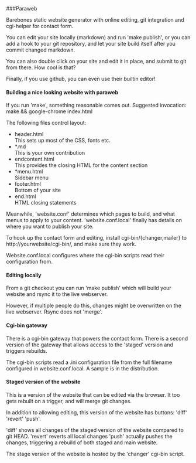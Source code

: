 ###Paraweb

Barebones static website generator with online editing, git integration and cgi-helper for contact form.

You can edit your site locally (markdown) and run 'make publish', or you can
add a hook to your git repository, and let your site build itself after you 
commit changed markdown.

You can also double click on your site and edit it in place, and submit to git
from there. How cool is that?

Finally, if you use github, you can even use their builtin editor!

#### Building a nice looking website with paraweb

If you run 'make', something reasonable comes out. Suggested invocation: make && google-chrome index.html

The following files control layout:

 + header.html  
   This sets up most of the CSS, fonts etc.
 + *.md  
   This is your own contribution
 + endcontent.html  
   This provides the closing HTML for the content section
 + *menu.html  
   Sidebar menu
 + footer.html  
   Bottom of your site 
 + end.html  
   HTML closing statements

Meanwhile, 'website.conf' determines which pages to build, and what menus to apply to your content.
'website.conf.local' finally has details on where you want to publish your site.

To hook up the contact form and editing, install cgi-bin/{changer,mailer} to http://yourwebsite/cgi-bin/, and
make sure they work. 

Website.conf.local configures where the cgi-bin scripts read their configuration from.

#### Editing locally
From a git checkout you can run 'make publish' which will build your website and rsync it to the live webserver.

However, if multiple people do this, changes might be overwritten on the live webserver. Rsync does not 'merge'.

#### Cgi-bin gateway
There is a cgi-bin gateway that powers the contact form. 
There is a second version of the gateway that allows access to the 'staged' version and triggers rebuilds.

The cgi-bin scripts read a .ini configuration file from the full filename configured
in website.conf.local. A sample is in the distribution.

#### Staged version of the website
This is a version of the website that can be edited via the browser. It too gets rebuilt on a trigger, and will
merge git changes.

In addition to allowing editing, this version of the website has buttons:
'diff' 'revert' 'push'.

'diff' shows all changes of the staged version of the website compared to git HEAD. 
'revert' reverts all local changes
'push' actually pushes the changes, triggering a rebuild of both staged and main website.

The stage version of the website is hosted by the 'changer' cgi-bin script.

